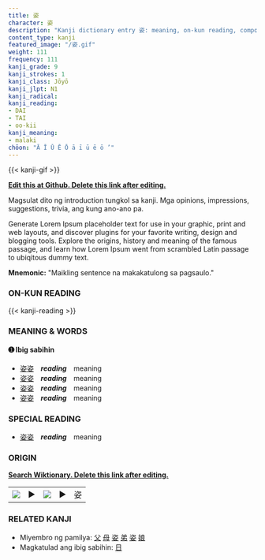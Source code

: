 ```yaml
---
title: 姿
character: 姿
description: "Kanji dictionary entry 姿: meaning, on-kun reading, compounds, origin, related kanji"
content_type: kanji
featured_image: "/姿.gif"
weight: 111
frequency: 111
kanji_grade: 9
kanji_strokes: 1
kanji_class: Jōyō
kanji_jlpt: N1
kanji_radical: 
kanji_reading: 
- DAI
- TAI
- oo-kii
kanji_meaning:
- malaki
chōon: "Ā Ī Ū Ē Ō ā ī ū ē ō ’"
---
```

[//]: # (Don't edit the line below. Kanji animated GIF code is automatically generated.)
{{< kanji-gif >}}

[//]: # (Edit below this line.)

**[Edit this at Github. Delete this link after editing.](https://github.com/tim0g/tim/tree/main/content/kanji/姿/index.md)**

Magsulat dito ng introduction tungkol sa kanji. Mga opinions, impressions, suggestions, trivia, ang kung ano-ano pa.

Generate Lorem Ipsum placeholder text for use in your graphic, print and web layouts, and discover plugins for your favorite writing, design and blogging tools. Explore the origins, history and meaning of the famous passage, and learn how Lorem Ipsum went from scrambled Latin passage to ubiqitous dummy text.
 
**Mnemonic:** "Maikling sentence na makakatulong sa pagsaulo."

### ON-KUN READING

[//]: # (Don't edit the line below. ON-KUN READING code is automatically generated.)
{{< kanji-reading >}}

### MEANING & WORDS

#### ➊ **Ibig sabihin**
  - [姿](../姿)[姿](../姿)　***reading***　meaning
  - [姿](../姿)[姿](../姿)　***reading***　meaning
  - [姿](../姿)[姿](../姿)　***reading***　meaning
  - [姿](../姿)[姿](../姿)　***reading***　meaning

### SPECIAL READING
  - [姿](../姿)[姿](../姿)　***reading***　meaning

### ORIGIN

**[Search Wiktionary. Delete this link after editing.](https://wiktionary.org/wiki/姿)**
<table class="kanji-table"><tr><td>
<img src="60px-姿-bronze.svg.png">
</td><td>▶</td><td>
<img src="60px-姿-oracle.svg.png">
</td><td>▶</td>
<td class="kanji-origin">姿</td>
</tr></table>

### RELATED KANJI
- Miyembro ng pamilya: [父](../父) [母](../母) [姿](../姿) [弟](../弟) [姿](../姿) [娘](../娘)
- Magkatulad ang ibig sabihin: [日](../日)
